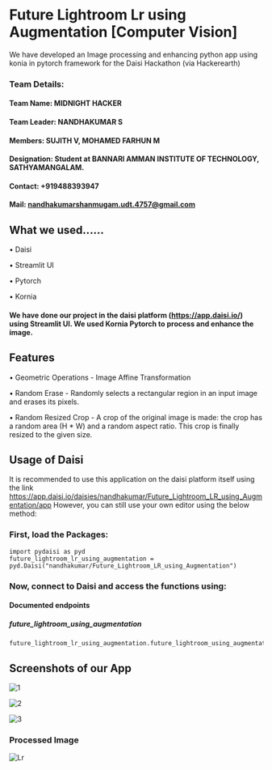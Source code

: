 # Future Lightroom Lr using Augmentation [Computer Vision]
We have developed an Image processing and enhancing python app using konia in pytorch framework for the Daisi Hackathon (via Hackerearth)
### Team Details:
#### Team Name: MIDNIGHT HACKER
#### Team Leader: NANDHAKUMAR S 
#### Members: SUJITH V, MOHAMED FARHUN M
#### Designation: Student at BANNARI AMMAN INSTITUTE OF TECHNOLOGY, SATHYAMANGALAM.
#### Contact: +919488393947
#### Mail: nandhakumarshanmugam.udt.4757@gmail.com

## What we used......
• Daisi


• Streamlit UI


• Pytorch


• Kornia


#### We have done our project in the daisi platform (https://app.daisi.io/) using Streamlit UI. We used Kornia Pytorch to process and enhance the image. 
## Features
• Geometric Operations - Image Affine Transformation

• Random Erase - Randomly selects a rectangular region in an input image and erases its pixels.

• Random Resized Crop - A crop of the original image is made: the crop has a random area (H * W) and a random aspect ratio. This crop is finally resized to the given size.


## Usage of Daisi

It is recommended to use this application on the daisi platform itself using the link https://app.daisi.io/daisies/nandhakumar/Future_Lightroom_LR_using_Augmentation/app
However, you can still use your own editor using the below method:

### First, load the Packages:

```
import pydaisi as pyd
future_lightroom_lr_using_augmentation = pyd.Daisi("nandhakumar/Future_Lightroom_LR_using_Augmentation")
```
### Now, connect to Daisi and access the functions using:
#### Documented endpoints
##### future_lightroom_using_augmentation
```
future_lightroom_lr_using_augmentation.future_lightroom_using_augmentation().value
```


## Screenshots of our App

![1](https://user-images.githubusercontent.com/113059991/189400169-d0d16924-74d1-489d-9002-b22f52c306c4.JPG)


![2](https://user-images.githubusercontent.com/113059991/189400196-9689bf18-11ce-4b5f-bd4c-a48777902878.JPG)


![3](https://user-images.githubusercontent.com/113059991/189400219-0151297e-5a52-4b5e-b0dd-1b31ab798cc1.JPG)



### Processed Image 

![Lr](https://user-images.githubusercontent.com/113059991/189353828-799dd5f7-6380-4e9d-8cf3-16a2128f0b0b.JPG)


